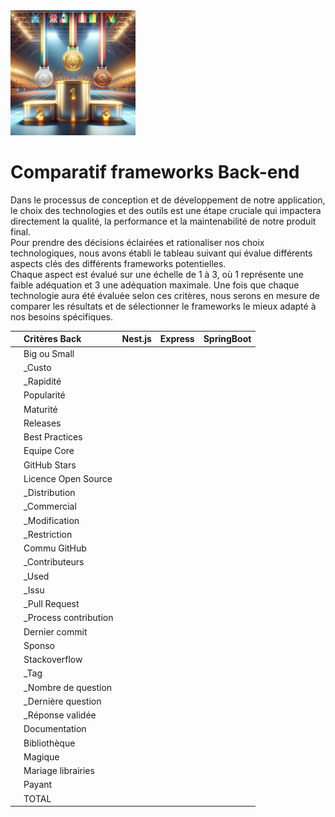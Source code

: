 <img src="../Assets/Images/podium.png" alt="Podium" width="200">

# Comparatif frameworks Back-end

Dans le processus de conception et de développement de notre application, le choix des technologies et des outils est une étape cruciale qui impactera directement la qualité, la performance et la maintenabilité de notre produit final.  
Pour prendre des décisions éclairées et rationaliser nos choix technologiques, nous avons établi le tableau suivant qui évalue différents aspects clés des différents frameworks potentielles.  
Chaque aspect est évalué sur une échelle de 1 à 3, où 1 représente une faible adéquation et 3 une adéquation maximale. Une fois que chaque technologie aura été évaluée selon ces critères, nous serons en mesure de comparer les résultats et de sélectionner le frameworks le mieux adapté à nos besoins spécifiques.

|     | Critères Back          | Nest.js | Express | SpringBoot |
| --- | :--------------------- | :-----: | :-----: | :--------: |
|     | Big ou Small           |         |         |            |
|     | \_Custo                |         |         |            |
|     | \_Rapidité             |         |         |            |
|     | Popularité             |         |         |            |
|     | Maturité               |         |         |            |
|     | Releases               |         |         |            |
|     | Best Practices         |         |         |            |
|     | Equipe Core            |         |         |            |
|     | GitHub Stars           |         |         |            |
|     | Licence Open Source    |         |         |            |
|     | \_Distribution         |         |         |            |
|     | \_Commercial           |         |         |            |
|     | \_Modification         |         |         |            |
|     | \_Restriction          |         |         |            |
|     | Commu GitHub           |         |         |            |
|     | \_Contributeurs        |         |         |            |
|     | \_Used                 |         |         |            |
|     | \_Issu                 |         |         |            |
|     | \_Pull Request         |         |         |            |
|     | \_Process contribution |         |         |            |
|     | Dernier commit         |         |         |            |
|     | Sponso                 |         |         |            |
|     | Stackoverflow          |         |         |            |
|     | \_Tag                  |         |         |            |
|     | \_Nombre de question   |         |         |            |
|     | \_Dernière question    |         |         |            |
|     | \_Réponse validée      |         |         |            |
|     | Documentation          |         |         |            |
|     | Bibliothèque           |         |         |            |
|     | Magique                |         |         |            |
|     | Mariage librairies     |         |         |            |
|     | Payant                 |         |         |            |
|     | TOTAL                  |         |         |            |
